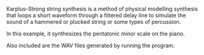 Karplus–Strong string synthesis is a method of physical modelling synthesis that loops a short waveform through a filtered delay line to simulate the sound of a hammered or plucked string or some types of percussion.

In this example, it synthesizes the pentatonic minor scale on the piano.

Also included are the WAV files generated by running the program.
